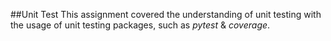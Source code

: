 ##Unit Test
This assignment covered the understanding of unit testing with the usage of unit testing packages, such as *pytest* & *coverage*.
